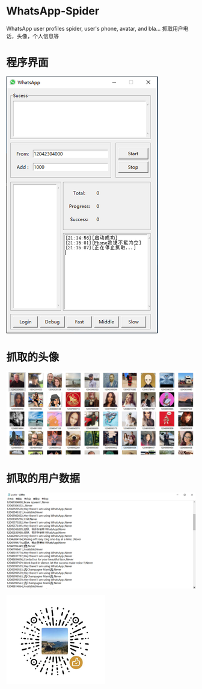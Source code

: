 # WhatsApp-Spider
WhatsApp user profiles spider, user's phone, avatar, and bla... 抓取用户电话，头像，个人信息等

# 程序界面

![](demo/demo11.png)

# 抓取的头像

![](demo/demo12.png)

# 抓取的用户数据

![](demo/demo13.png)


![](demo/weixin.png)

